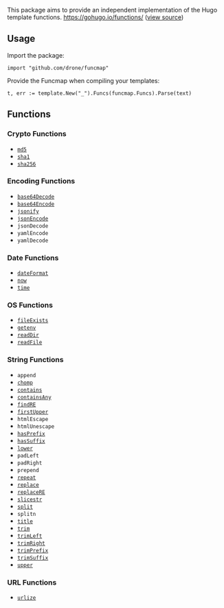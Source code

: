 This package aims to provide an independent implementation of the Hugo template functions.
https://gohugo.io/functions/ ([view source](https://github.com/gohugoio/hugo/tree/7f47b99ea9a7ba7759c4f9424fedd4591e6da497/tpl))

## Usage

Import the package:

```
import "github.com/drone/funcmap"
```

Provide the Funcmap when compiling your templates:

```
t, err := template.New("_").Funcs(funcmap.Funcs).Parse(text)
```

## Functions

### Crypto Functions

* [`md5`](https://gohugo.io/functions/crypto/md5/)
* [`sha1`](https://gohugo.io/functions/crypto/sha1/)
* [`sha256`](https://gohugo.io/functions/crypto/sha256/)

### Encoding Functions

* [`base64Decode`](https://gohugo.io/functions/encoding/base64decode/)
* [`base64Encode`](https://gohugo.io/functions/encoding/base64encode/)
* [`jsonify`](https://gohugo.io/functions/encoding/jsonify/)
* [`jsonEncode`](https://gohugo.io/functions/encoding/jsonify/)
* `jsonDecode`
* `yamlEncode`
* `yamlDecode`

### Date Functions

* [`dateFormat`](https://gohugo.io/functions/time/format/)
* [`now`](https://gohugo.io/functions/time/now/)
* [`time`](https://gohugo.io/functions/time/astime/)

### OS Functions

* [`fileExists`](https://gohugo.io/functions/os/fileexists/)
* [`getenv`](https://gohugo.io/functions/os/getenv/)
* [`readDir`](https://gohugo.io/functions/os/readdir/)
* [`readFile`](https://gohugo.io/functions/os/readfile/)

### String Functions

* `append`
* [`chomp`](https://gohugo.io/functions/strings/chomp/)
* [`contains`](https://gohugo.io/functions/strings/contains/)
* [`containsAny`](https://gohugo.io/functions/strings/containsany/)
* [`findRE`](https://gohugo.io/functions/strings/findre/)
* [`firstUpper`](https://gohugo.io/functions/strings/firstupper/)
* `htmlEscape`
* `htmlUnescape`
* [`hasPrefix`](https://gohugo.io/functions/strings/hasprefix/)
* [`hasSuffix`](https://gohugo.io/functions/strings/hassuffix/)
* [`lower`](https://gohugo.io/functions/strings/tolower/)
* `padLeft`
* `padRight`
* `prepend`
* [`repeat`](https://gohugo.io/functions/strings/repeat/)
* [`replace`](https://gohugo.io/functions/strings/replace/)
* [`replaceRE`](https://gohugo.io/functions/strings/replacere/)
* [`slicestr`](https://gohugo.io/functions/strings/slicestring/)
* [`split`](https://gohugo.io/functions/strings/split/)
* `splitn`
* [`title`](https://gohugo.io/functions/strings/title/)
* [`trim`](https://gohugo.io/functions/strings/trim/)
* [`trimLeft`](https://gohugo.io/functions/strings/trimleft/)
* [`trimRight`](https://gohugo.io/functions/strings/trimright/)
* [`trimPrefix`](https://gohugo.io/functions/strings/trimprefix/)
* [`trimSuffix`](https://gohugo.io/functions/strings/trimsuffix/)
* [`upper`](https://gohugo.io/functions/strings/toupper/)

### URL Functions

* [`urlize`](https://gohugo.io/functions/urls/urlize/)
